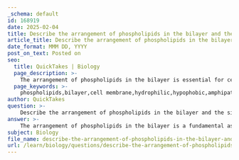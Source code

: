 ```yaml
---
_schema: default
id: 168919
date: 2025-02-04
title: Describe the arrangement of phospholipids in the bilayer and the significance of hydrophilic and hydrophobic interactions.
article_title: Describe the arrangement of phospholipids in the bilayer and the significance of hydrophilic and hydrophobic interactions.
date_format: MMM DD, YYYY
post_on_text: Posted on
seo:
  title: QuickTakes | Biology
  page_description: >-
    The arrangement of phospholipids in the bilayer is essential for cell membrane structure and function, highlighting the significance of hydrophilic and hydrophobic interactions in maintaining membrane integrity and selective permeability.
  page_keywords: >-
    phospholipids,bilayer,cell membrane,hydrophilic,hypophobic,amphipathic,structure,interaction,membrane stability,selective permeability
author: QuickTakes
question: >-
    Describe the arrangement of phospholipids in the bilayer and the significance of hydrophilic and hydrophobic interactions.
answer: >-
    The arrangement of phospholipids in the bilayer is a fundamental aspect of cell membrane structure, driven by the unique properties of phospholipids and the interactions between their hydrophilic and hydrophobic components.\n\n### Arrangement of Phospholipids in the Bilayer\n\nPhospholipids are amphipathic molecules, meaning they possess both hydrophilic (water-attracting) and hydrophobic (water-repelling) regions. In an aqueous environment, phospholipids spontaneously arrange themselves into a bilayer:\n\n- **Hydrophilic Heads**: The hydrophilic heads, which typically consist of a phosphate group, face outward towards the aqueous environments both inside and outside the cell. This orientation allows them to interact favorably with water molecules, forming hydrogen bonds and stabilizing the membrane structure.\n  \n- **Hydrophobic Tails**: The hydrophobic tails, composed of long fatty acid chains, face inward, away from the water. This arrangement minimizes their exposure to water, as they are repelled by it. The tails aggregate together, creating a hydrophobic core that acts as a barrier to most water-soluble substances.\n\nThis bilayer configuration is crucial for maintaining the integrity of the cell, as it effectively separates the internal cellular environment from the external surroundings, allowing for the regulation of substances entering and exiting the cell.\n\n### Significance of Hydrophilic and Hydrophobic Interactions\n\nThe hydrophilic and hydrophobic interactions are essential for the formation and stability of the phospholipid bilayer:\n\n1. **Hydrophilic Interactions**: These interactions occur between water and polar or charged molecules. In the context of the cell membrane, the hydrophilic heads of phospholipids are attracted to the surrounding water, which is vital for maintaining the stability of the membrane structure. This attraction helps to keep the membrane intact and functional.\n\n2. **Hydrophobic Interactions**: These interactions involve the repulsion between water and nonpolar molecules. The hydrophobic tails of phospholipids aggregate to avoid contact with water, which drives the formation of the bilayer. This arrangement is critical for creating a stable membrane structure that can act as a barrier to the diffusion of polar and charged substances, thus contributing to the selective permeability of the membrane.\n\n### Conclusion\n\nIn summary, the arrangement of phospholipids in the bilayer, with hydrophilic heads facing outward and hydrophobic tails facing inward, is a direct result of hydrophilic and hydrophobic interactions. This configuration is essential for the formation of a stable barrier that separates the cell's internal environment from the external environment, playing a crucial role in cellular function and homeostasis.
subject: Biology
file_name: describe-the-arrangement-of-phospholipids-in-the-bilayer-and-the-significance-of-hydrophilic-and-hydrophobic-interactions.md
url: /learn/biology/questions/describe-the-arrangement-of-phospholipids-in-the-bilayer-and-the-significance-of-hydrophilic-and-hydrophobic-interactions
---
```


&nbsp;